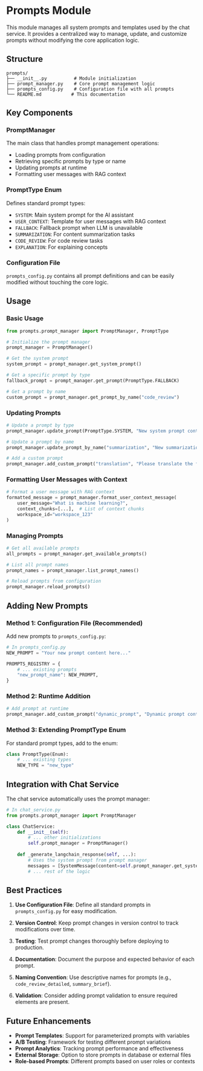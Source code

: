 # Prompts Module

This module manages all system prompts and templates used by the chat service. It provides a centralized way to manage, update, and customize prompts without modifying the core application logic.

## Structure

```
prompts/
├── __init__.py          # Module initialization
├── prompt_manager.py    # Core prompt management logic
├── prompts_config.py    # Configuration file with all prompts
└── README.md           # This documentation
```

## Key Components

### PromptManager
The main class that handles prompt management operations:
- Loading prompts from configuration
- Retrieving specific prompts by type or name
- Updating prompts at runtime
- Formatting user messages with RAG context

### PromptType Enum
Defines standard prompt types:
- `SYSTEM`: Main system prompt for the AI assistant
- `USER_CONTEXT`: Template for user messages with RAG context
- `FALLBACK`: Fallback prompt when LLM is unavailable
- `SUMMARIZATION`: For content summarization tasks
- `CODE_REVIEW`: For code review tasks
- `EXPLANATION`: For explaining concepts

### Configuration File
`prompts_config.py` contains all prompt definitions and can be easily modified without touching the core logic.

## Usage

### Basic Usage
```python
from prompts.prompt_manager import PromptManager, PromptType

# Initialize the prompt manager
prompt_manager = PromptManager()

# Get the system prompt
system_prompt = prompt_manager.get_system_prompt()

# Get a specific prompt by type
fallback_prompt = prompt_manager.get_prompt(PromptType.FALLBACK)

# Get a prompt by name
custom_prompt = prompt_manager.get_prompt_by_name("code_review")
```

### Updating Prompts
```python
# Update a prompt by type
prompt_manager.update_prompt(PromptType.SYSTEM, "New system prompt content")

# Update a prompt by name
prompt_manager.update_prompt_by_name("summarization", "New summarization prompt")

# Add a custom prompt
prompt_manager.add_custom_prompt("translation", "Please translate the following text:")
```

### Formatting User Messages with Context
```python
# Format a user message with RAG context
formatted_message = prompt_manager.format_user_context_message(
    user_message="What is machine learning?",
    context_chunks=[...],  # List of context chunks
    workspace_id="workspace_123"
)
```

### Managing Prompts
```python
# Get all available prompts
all_prompts = prompt_manager.get_available_prompts()

# List all prompt names
prompt_names = prompt_manager.list_prompt_names()

# Reload prompts from configuration
prompt_manager.reload_prompts()
```

## Adding New Prompts

### Method 1: Configuration File (Recommended)
Add new prompts to `prompts_config.py`:

```python
# In prompts_config.py
NEW_PROMPT = "Your new prompt content here..."

PROMPTS_REGISTRY = {
    # ... existing prompts
    "new_prompt_name": NEW_PROMPT,
}
```

### Method 2: Runtime Addition
```python
# Add prompt at runtime
prompt_manager.add_custom_prompt("dynamic_prompt", "Dynamic prompt content")
```

### Method 3: Extending PromptType Enum
For standard prompt types, add to the enum:

```python
class PromptType(Enum):
    # ... existing types
    NEW_TYPE = "new_type"
```

## Integration with Chat Service

The chat service automatically uses the prompt manager:

```python
# In chat_service.py
from prompts.prompt_manager import PromptManager

class ChatService:
    def __init__(self):
        # ... other initializations
        self.prompt_manager = PromptManager()
    
    def _generate_langchain_response(self, ...):
        # Uses the system prompt from prompt manager
        messages = [SystemMessage(content=self.prompt_manager.get_system_prompt())]
        # ... rest of the logic
```

## Best Practices

1. **Use Configuration File**: Define all standard prompts in `prompts_config.py` for easy modification.

2. **Version Control**: Keep prompt changes in version control to track modifications over time.

3. **Testing**: Test prompt changes thoroughly before deploying to production.

4. **Documentation**: Document the purpose and expected behavior of each prompt.

5. **Naming Convention**: Use descriptive names for prompts (e.g., `code_review_detailed`, `summary_brief`).

6. **Validation**: Consider adding prompt validation to ensure required elements are present.

## Future Enhancements

- **Prompt Templates**: Support for parameterized prompts with variables
- **A/B Testing**: Framework for testing different prompt variations
- **Prompt Analytics**: Tracking prompt performance and effectiveness
- **External Storage**: Option to store prompts in database or external files
- **Role-based Prompts**: Different prompts based on user roles or contexts 